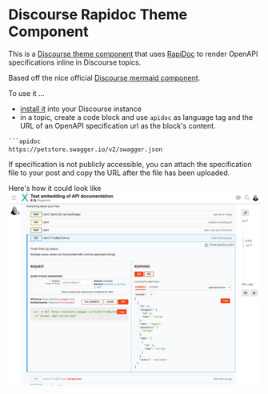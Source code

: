 # Discourse Rapidoc Theme Component

This is a [Discourse theme component](https://meta.discourse.org/t/beginners-guide-to-using-discourse-themes/91966) that uses [RapiDoc](https://rapidocweb.com/) to render OpenAPI specifications inline in Discourse topics.

Based off the nice official [Discourse mermaid component](https://github.com/discourse/discourse-mermaid-theme-component).

To use it ...

- [install it](https://meta.discourse.org/t/install-a-theme-or-theme-component/63682) into your Discourse instance
- in a topic, create a code block and use `apidoc` as language tag and the URL of an OpenAPI specification url as the block's content.

````
```apidoc
https://petstore.swagger.io/v2/swagger.json
````

If specification is not publicly accessible, you can attach the specification file to your post and copy the URL after the file has been uploaded.

Here's how it could look like
![rapidoc in discourse](image.png)
